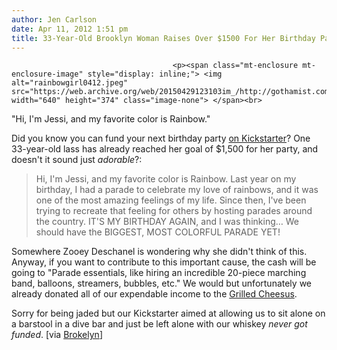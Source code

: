```yaml
---
author: Jen Carlson
date: Apr 11, 2012 1:51 pm
title: 33-Year-Old Brooklyn Woman Raises Over $1500 For Her Birthday Party On Kickstarter
---
```


	
										<p><span class="mt-enclosure mt-enclosure-image" style="display: inline;"> <img alt="rainbowgirl0412.jpeg" src="https://web.archive.org/web/20150429123103im_/http://gothamist.com/attachments/arts_jen/rainbowgirl0412.jpeg" width="640" height="374" class="image-none"> </span><br>
<span class="photo_caption">&quot;Hi, I&apos;m Jessi, and my favorite color is Rainbow.&quot;</span></p>

<p>Did you know you can fund your next birthday party <a href="https://web.archive.org/web/20150429123103/http://www.kickstarter.com/projects/1211044888/worlds-largest-rainbow-parade?ref=live">on Kickstarter</a>? One 33-year-old lass has already reached her goal of $1,500 for her party, and doesn&apos;t it sound just <em>adorable</em>?:</p>

<blockquote>Hi, I&apos;m Jessi, and my favorite color is Rainbow. Last year on my birthday, I had a parade to celebrate my love of rainbows, and it was one of the most amazing feelings of my life. Since then, I&apos;ve been trying to recreate that feeling for others by hosting parades around the country. IT&apos;S MY BIRTHDAY AGAIN, and I was thinking&#x2026; We should have the BIGGEST, MOST COLORFUL PARADE YET!</blockquote> 

<p>Somewhere Zooey Deschanel is wondering why she didn&apos;t think of this. Anyway, if you want to contribute to this important cause, the cash will be going to &quot;Parade essentials, like hiring an incredible 20-piece marching band, balloons, streamers, bubbles, etc.&quot; We would but unfortunately we already donated all of our expendable income to the <a href="https://web.archive.org/web/20150429123103/http://gothamist.com/2011/11/01/latest_kickstarter_for_grilled_chee.php">Grilled Cheesus</a>.</p>

<p>Sorry for being jaded but our Kickstarter aimed at allowing us to sit alone on a barstool in a dive bar and just be left alone with our whiskey <em>never got funded</em>. [via <a href="https://web.archive.org/web/20150429123103/http://brokelyn.com/rainbow-birthday-parade-girl/">Brokelyn</a>]</p>					
										
									
				